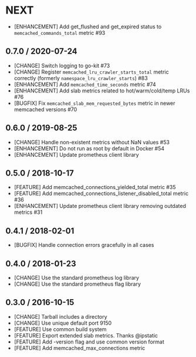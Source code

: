 # NEXT

* [ENHANCEMENT] Add get_flushed and get_expired status to `memcached_commands_total` metric #93

## 0.7.0 / 2020-07-24

* [CHANGE] Switch logging to go-kit #73
* [CHANGE] Register `memcached_lru_crawler_starts_total` metric correctly (formerly `namespace_lru_crawler_starts`) #83
* [ENHANCEMENT] Add `memcached_time_seconds` metric #74
* [ENHANCEMENT] Add slab metrics related to hot/warm/cold/temp LRUs #76
* [BUGFIX] Fix `memcached_slab_mem_requested_bytes` metric in newer memcached versions #70

## 0.6.0 / 2019-08-25

* [CHANGE] Handle non-existent metrics without NaN values #53
* [ENHANCEMENT] Do not run as root by default in Docker #54
* [ENHANCEMENT] Update prometheus client library

## 0.5.0 / 2018-10-17

* [FEATURE] Add memcached_connections_yielded_total metric #35
* [FEATURE] Add memcached_connections_listener_disabled_total metric #36
* [ENHANCEMENT] Update prometheus client library removing outdated metrics #31

## 0.4.1 / 2018-02-01

* [BUGFIX] Handle connection errors gracefully in all cases

## 0.4.0 / 2018-01-23

* [CHANGE] Use the standard prometheus log library
* [CHANGE] Use the standard prometheus flag library

## 0.3.0 / 2016-10-15

* [CHANGE] Tarball includes a directory
* [CHANGE] Use unique default port 9150
* [FEATURE] Use common build system
* [FEATURE] Export extended slab metrics. Thanks @ipstatic
* [FEATURE] Add -version flag and use common version format
* [FEATURE] Add memcached_max_connections metric
